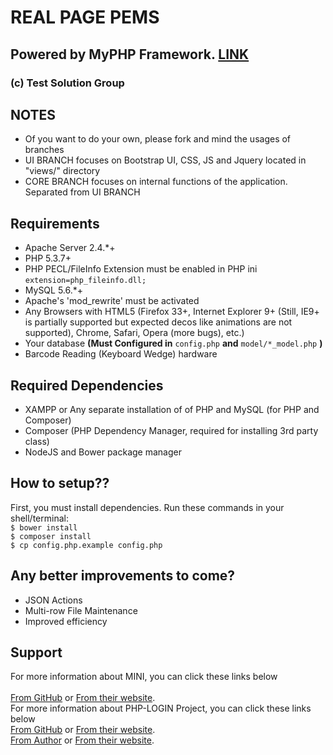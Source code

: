 # REAL PAGE PEMS

## Powered by MyPHP Framework. [LINK](https://github.com/jccultima123/MyPHP)

### (c) Test Solution Group

## NOTES

- Of you want to do your own, please fork and mind the usages of branches
- UI BRANCH focuses on Bootstrap UI, CSS, JS and Jquery located in "views/" directory
- CORE BRANCH focuses on internal functions of the application. Separated from UI BRANCH

## Requirements

- Apache Server 2.4.*+
- PHP 5.3.7+
- PHP PECL/FileInfo Extension must be enabled in PHP ini `extension=php_fileinfo.dll;`
- MySQL 5.6.*+
- Apache's 'mod_rewrite' must be activated
- Any Browsers with HTML5 (Firefox 33+, Internet Explorer 9+ (Still, IE9+ is partially supported but expected decos like animations are not supported), Chrome, Safari, Opera (more bugs), etc.)
- Your database **(Must Configured in** `config.php` **and** `model/*_model.php` **)**
- Barcode Reading (Keyboard Wedge) hardware

## Required Dependencies

- XAMPP or Any separate installation of of PHP and MySQL (for PHP and Composer)
- Composer (PHP Dependency Manager, required for installing 3rd party class)
- NodeJS and Bower package manager

## How to setup??

First, you must install dependencies. Run these commands in your shell/terminal:<br />
`$ bower install`<br />
`$ composer install`<br />
`$ cp config.php.example config.php`

## Any better improvements to come?

- JSON Actions
- Multi-row File Maintenance
- Improved efficiency

## Support

For more information about MINI, you can click these links below<br /><br />
[From GitHub](https://www.github.com/panique/mini) or [From their website](http://www.php-mini.com/).<br />
For more information about PHP-LOGIN Project, you can click these links below<br />
[From GitHub](https://www.github.com/panique/huge) or [From their website](http://www.php-login.net/).<br />
[From Author](https://www.github.com/jccultima123) or [From their website](http://jccultima123.wordpress.com).<br />
